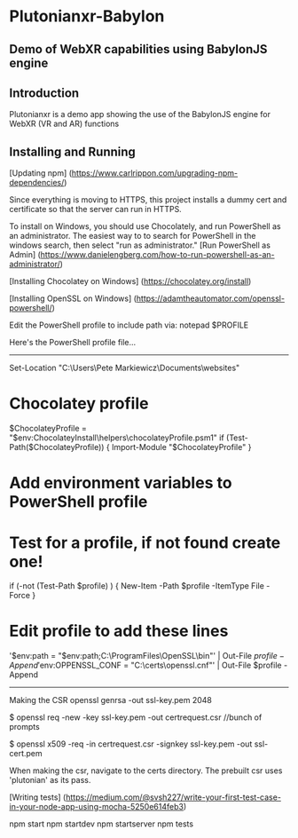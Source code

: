 Plutonianxr-Babylon
=============================

Demo of WebXR capabilities using BabylonJS engine
--------------------------------------------------

Introduction
-------------
Plutonianxr is a demo app showing the use of the BabylonJS engine for WebXR (VR and AR) functions

Installing and Running
----------------------

[Updating npm] (https://www.carlrippon.com/upgrading-npm-dependencies/)

Since everything is moving to HTTPS, this project installs a dummy cert and certificate so that the server can run in HTTPS.

To install on Windows, you should use Chocolately, and run PowerShell as an administrator. The easiest way to to search for PowerShell in the windows search, then select "run as administrator."
[Run PowerShell as Admin] (https://www.danielengberg.com/how-to-run-powershell-as-an-administrator/)

[Installing Chocolatey on Windows] (https://chocolatey.org/install)

[Installing OpenSSL on Windows] (https://adamtheautomator.com/openssl-powershell/)

Edit the PowerShell profile to include path via: notepad $PROFILE

Here's the PowerShell profile file...
**********************************************************************
Set-Location "C:\Users\Pete Markiewicz\Documents\websites"
# Chocolatey profile
$ChocolateyProfile = "$env:ChocolateyInstall\helpers\chocolateyProfile.psm1"
if (Test-Path($ChocolateyProfile)) {
  Import-Module "$ChocolateyProfile"
}

# Add environment variables to PowerShell profile

# Test for a profile, if not found create one!
if (-not (Test-Path $profile) ) {
    New-Item -Path $profile -ItemType File -Force
}

# Edit profile to add these lines
'$env:path = "$env:path;C:\ProgramFiles\OpenSSL\bin"' | Out-File $profile -Append
'$env:OPPENSSL_CONF = "C:\certs\openssl.cnf"' | Out-File $profile -Append
***********************************************************************

Making the CSR
openssl genrsa -out ssl-key.pem 2048

$ openssl req -new -key ssl-key.pem -out certrequest.csr //bunch of prompts

$ openssl x509 -req -in certrequest.csr -signkey ssl-key.pem -out ssl-cert.pem

When making the csr, navigate to the certs directory. The prebuilt csr uses 'plutonian' as its pass.


[Writing tests] (https://medium.com/@svsh227/write-your-first-test-case-in-your-node-app-using-mocha-5250e614feb3)

npm start
npm startdev
npm startserver
npm tests

